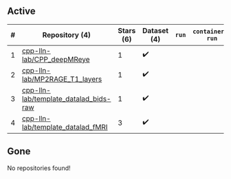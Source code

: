 ## Active
| # | Repository (4) | Stars (6) | Dataset (4) | `run` | `containers-run` | Last Modified |
| --- | --- | --- | --- | --- | --- | --- |
| 1 | [cpp-lln-lab/CPP_deepMReye](https://github.com/cpp-lln-lab/CPP_deepMReye) | 1 | :heavy_check_mark: |  |  | 2022-07-12 16:07:18+00:00 |
| 2 | [cpp-lln-lab/MP2RAGE_T1_layers](https://github.com/cpp-lln-lab/MP2RAGE_T1_layers) | 1 | :heavy_check_mark: |  |  | 2024-04-09 06:40:12+00:00 |
| 3 | [cpp-lln-lab/template_datalad_bids-raw](https://github.com/cpp-lln-lab/template_datalad_bids-raw) | 1 | :heavy_check_mark: |  |  | 2023-04-06 09:30:12+00:00 |
| 4 | [cpp-lln-lab/template_datalad_fMRI](https://github.com/cpp-lln-lab/template_datalad_fMRI) | 3 | :heavy_check_mark: |  |  | 2025-05-01 13:30:07+00:00 |

## Gone
No repositories found!
